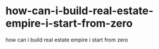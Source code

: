 # how-can-i-build-real-estate-empire-i-start-from-zero
how can i build real estate empire i start from zero
